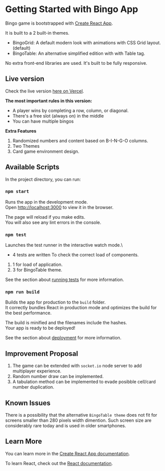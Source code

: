 # Getting Started with Bingo App

Bingo game is bootstrapped with [Create React App](https://github.com/facebook/create-react-app).

It is built to a 2 built-in themes. 

- BingoGrid: A default modern look with animations with CSS Grid layout. (default)
- BingoTable: An alternative simplified edition with with Table tag.

No extra front-end libraries are used. It's built to be fully responsive.


## Live version
Check the live version [here on Vercel](https://react-bingo-game-gncg5kr9w-davoodmood.vercel.app/).

**The most important rules in this version:**

- A player wins by completing a row, column, or diagonal.
- There's a free slot (always on) in the middle
- You can have multiple bingos

**Extra Features**

1. Randomized numbers and content based on B-I-N-G-O columns.
2. Two Themes
3. Card game environment design.

## Available Scripts

In the project directory, you can run:

### `npm start`

Runs the app in the development mode.\
Open [http://localhost:3000](http://localhost:3000) to view it in the browser.

The page will reload if you make edits.\
You will also see any lint errors in the console.

### `npm test`

Launches the test runner in the interactive watch mode.\

- 4 tests are written To check the correct load of components.

1. 1 for load of application.
2. 3 for BingoTable theme.

See the section about [running tests](https://facebook.github.io/create-react-app/docs/running-tests) for more information.

### `npm run build`

Builds the app for production to the `build` folder.\
It correctly bundles React in production mode and optimizes the build for the best performance.

The build is minified and the filenames include the hashes.\
Your app is ready to be deployed!

See the section about [deployment](https://facebook.github.io/create-react-app/docs/deployment) for more information.

## Improvement Proposal

1. The game can be extended with `socket.io` node server to add multiplayer experience. 
2. Random number draw can be implemented.
3. A tabulation method can be implemented to evade posibble cell/card number duplication.


## Known Issues

There is a possibility that the alternative `BingoTable theme` does not fit for screens smaller than 280 pixels width dimention. Such screen size are considerably rare today and is used in older smartphones.

## Learn More

You can learn more in the [Create React App documentation](https://facebook.github.io/create-react-app/docs/getting-started).

To learn React, check out the [React documentation](https://reactjs.org/).
